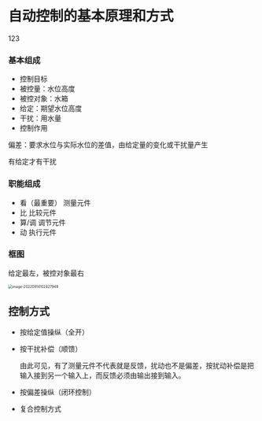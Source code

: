 # 自动控制的基本原理和方式
123
### 基本组成

- 控制目标
- 被控量：水位高度
- 被控对象：水箱
- 给定：期望水位高度
- 干扰：用水量
- 控制作用

偏差：要求水位与实际水位的差值，由给定量的变化或干扰量产生

有给定才有干扰

### 职能组成

- 看（最重要）	测量元件
- 比   比较元件
- 算/调  调节元件
- 动  执行元件



### 框图

给定最左，被控对象最右

<img src="https://mypic-1312707183.cos.ap-nanjing.myqcloud.com/image-20220914102427949.png" alt="image-20220914102427949" style="zoom:50%;" />

## 控制方式

- 按给定值操纵（全开）

- 按干扰补偿（顺馈）

  由此可见，有了测量元件不代表就是反馈，扰动也不是偏差，按扰动补偿是把输入接到另一个输入上，而反馈必须由输出接到输入。

- 按偏差操纵（闭环控制）
- 复合控制方式
